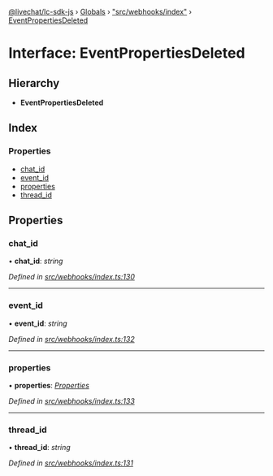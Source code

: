 [@livechat/lc-sdk-js](../README.md) › [Globals](../globals.md) › ["src/webhooks/index"](../modules/_src_webhooks_index_.md) › [EventPropertiesDeleted](_src_webhooks_index_.eventpropertiesdeleted.md)

# Interface: EventPropertiesDeleted

## Hierarchy

* **EventPropertiesDeleted**

## Index

### Properties

* [chat_id](_src_webhooks_index_.eventpropertiesdeleted.md#chat_id)
* [event_id](_src_webhooks_index_.eventpropertiesdeleted.md#event_id)
* [properties](_src_webhooks_index_.eventpropertiesdeleted.md#properties)
* [thread_id](_src_webhooks_index_.eventpropertiesdeleted.md#thread_id)

## Properties

###  chat_id

• **chat_id**: *string*

*Defined in [src/webhooks/index.ts:130](https://github.com/livechat/lc-sdk-js/blob/228cb10/src/webhooks/index.ts#L130)*

___

###  event_id

• **event_id**: *string*

*Defined in [src/webhooks/index.ts:132](https://github.com/livechat/lc-sdk-js/blob/228cb10/src/webhooks/index.ts#L132)*

___

###  properties

• **properties**: *[Properties](_src_objects_index_.properties.md)*

*Defined in [src/webhooks/index.ts:133](https://github.com/livechat/lc-sdk-js/blob/228cb10/src/webhooks/index.ts#L133)*

___

###  thread_id

• **thread_id**: *string*

*Defined in [src/webhooks/index.ts:131](https://github.com/livechat/lc-sdk-js/blob/228cb10/src/webhooks/index.ts#L131)*
